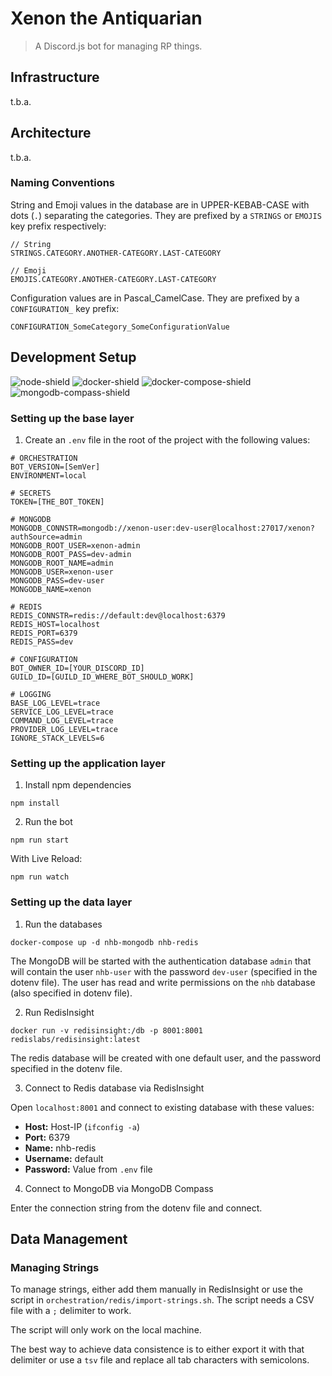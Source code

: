 # Xenon the Antiquarian
> A Discord.js bot for managing RP things.

## Infrastructure

t.b.a.

## Architecture

t.b.a.

### Naming Conventions

String and Emoji values in the database are in UPPER-KEBAB-CASE with dots (`.`) separating 
the categories. They are prefixed by a `STRINGS` or `EMOJIS` key prefix respectively:
```
// String
STRINGS.CATEGORY.ANOTHER-CATEGORY.LAST-CATEGORY

// Emoji
EMOJIS.CATEGORY.ANOTHER-CATEGORY.LAST-CATEGORY
```

Configuration values are in Pascal_CamelCase. They are prefixed by a `CONFIGURATION_` key prefix:
```
CONFIGURATION_SomeCategory_SomeConfigurationValue
```

## Development Setup
![node-shield]
![docker-shield]
![docker-compose-shield]
![mongodb-compass-shield]

<!-- Image Definitions -->
[docker-shield]: https://img.shields.io/badge/docker-v20.10.5-blue?style=flat&logo=docker
[docker-compose-shield]: https://img.shields.io/badge/docker--compose-v1.28.6-blue?style=flat&logo=docker
[node-shield]: https://img.shields.io/badge/node--lts-v16.6.0-blue?style=flat&logo=nodedotjs
[mongodb-compass-shield]: https://img.shields.io/badge/MongoDB--Compass-v1.28.4-blue?style=flat&logo=mongodb

### Setting up the base layer

1. Create an `.env` file in the root of the project with the following values:

```dotenv
# ORCHESTRATION
BOT_VERSION=[SemVer]
ENVIRONMENT=local

# SECRETS
TOKEN=[THE_BOT_TOKEN]

# MONGODB
MONGODB_CONNSTR=mongodb://xenon-user:dev-user@localhost:27017/xenon?authSource=admin
MONGODB_ROOT_USER=xenon-admin
MONGODB_ROOT_PASS=dev-admin
MONGODB_ROOT_NAME=admin
MONGODB_USER=xenon-user
MONGODB_PASS=dev-user
MONGODB_NAME=xenon

# REDIS
REDIS_CONNSTR=redis://default:dev@localhost:6379
REDIS_HOST=localhost
REDIS_PORT=6379
REDIS_PASS=dev

# CONFIGURATION
BOT_OWNER_ID=[YOUR_DISCORD_ID]
GUILD_ID=[GUILD_ID_WHERE_BOT_SHOULD_WORK]

# LOGGING
BASE_LOG_LEVEL=trace
SERVICE_LOG_LEVEL=trace
COMMAND_LOG_LEVEL=trace
PROVIDER_LOG_LEVEL=trace
IGNORE_STACK_LEVELS=6
```


### Setting up the application layer

1. Install npm dependencies

```shell
npm install
```

2. Run the bot

```shell
npm run start
```

With Live Reload:
```shell
npm run watch
```

### Setting up the data layer
1. Run the databases 
   
```shell
docker-compose up -d nhb-mongodb nhb-redis
```

The MongoDB will be started with the authentication database `admin` that will contain the user `nhb-user` with the 
password `dev-user` (specified in the dotenv file). The user has read and write permissions on the `nhb` database (also 
specified in dotenv file).

2. Run RedisInsight

```shell
docker run -v redisinsight:/db -p 8001:8001 redislabs/redisinsight:latest
```

The redis database will be created with one default user, and the password specified in the dotenv file.

3. Connect to Redis database via RedisInsight
   
Open `localhost:8001` and connect to existing database with these values:

- **Host:** Host-IP (`ifconfig -a`)
- **Port:** 6379
- **Name:** nhb-redis
- **Username:** default
- **Password:** Value from `.env` file

4. Connect to MongoDB via MongoDB Compass

Enter the connection string from the dotenv file and connect.

## Data Management
### Managing Strings

To manage strings, either add them manually in RedisInsight or use the script in `orchestration/redis/import-strings.sh`. 
The script needs a CSV file with a `;` delimiter to work. 

The script will only work on the local machine.

The best way to achieve data consistence is to either export it with that delimiter or use a `tsv` file and replace all tab characters with semicolons.

